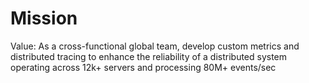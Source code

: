 # Mission

Value: As a cross-functional global team, develop custom metrics and distributed tracing to enhance the reliability of a distributed system operating across 12k+ servers and processing 80M+ events/sec